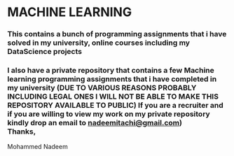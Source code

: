 # MACHINE LEARNING
###  This contains a bunch of programming assignments that i have solved in my university, online courses including my DataScience projects 
###  I also have a private repository that contains a few Machine learning programming assignments that i have completed in my university (DUE TO VARIOUS REASONS PROBABLY INCLUDING LEGAL ONES I WILL NOT BE ABLE TO MAKE THIS REPOSITORY AVAILABLE TO PUBLIC) If you are a recruiter and if you are willing to view my work on my private repository kindly drop an email to nadeemitachi@gmail.com)  <br /> Thanks,  <br />
Mohammed Nadeem
